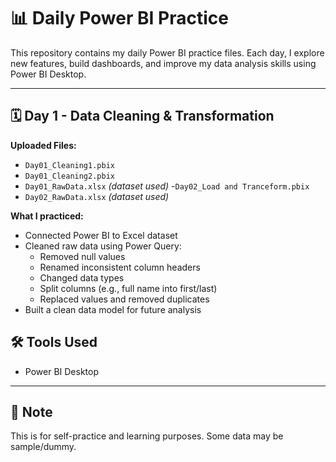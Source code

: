 # 📊 Daily Power BI Practice

This repository contains my daily Power BI practice files. Each day, I explore new features, build dashboards, and improve my data analysis skills using Power BI Desktop.

---

## 🗓️ Day 1 - Data Cleaning & Transformation

**Uploaded Files:**
- `Day01_Cleaning1.pbix`
- `Day01_Cleaning2.pbix`
- `Day01_RawData.xlsx` *(dataset used)*
-`Day02_Load and Tranceform.pbix`
- `Day02_RawData.xlsx` *(dataset used)*

**What I practiced:**
- Connected Power BI to Excel dataset
- Cleaned raw data using Power Query:
  - Removed null values
  - Renamed inconsistent column headers
  - Changed data types
  - Split columns (e.g., full name into first/last)
  - Replaced values and removed duplicates
- Built a clean data model for future analysis

## 🛠 Tools Used
- Power BI Desktop

---

## 📌 Note
This is for self-practice and learning purposes. Some data may be sample/dummy.
